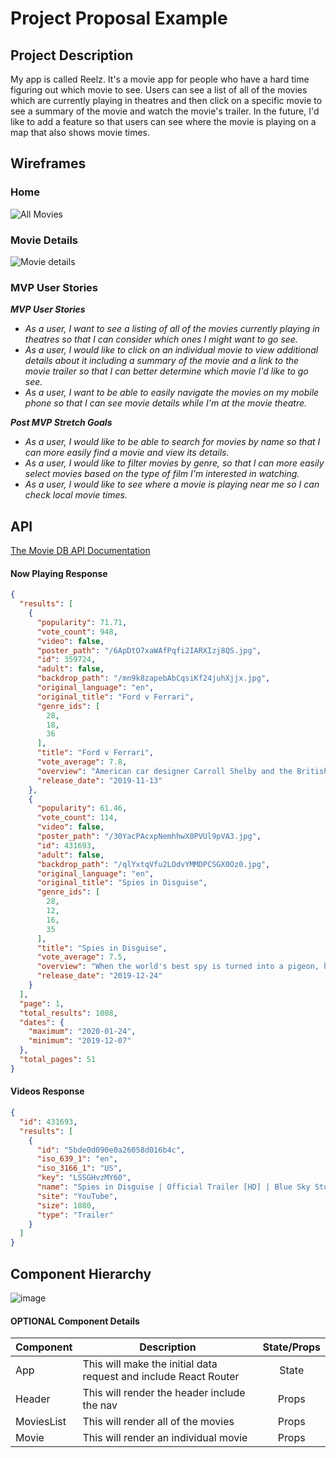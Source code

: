 # Project Proposal Example

## Project Description

My app is called Reelz.  It's a movie app for people who have a hard time figuring out which movie to see.  Users can see a list of all of the movies which are currently playing in theatres and then click on a specific movie to see a summary of the movie and watch the movie's trailer.  In the future, I'd like to add a feature so that users can see where the movie is playing on a map that also shows movie times.

## Wireframes

### Home

![All Movies](https://media.git.generalassemb.ly/user/17300/files/8e436980-3a87-11ea-931d-7a0189e8ce5c)

### Movie Details

![Movie details](https://media.git.generalassemb.ly/user/17300/files/d5325e80-3a89-11ea-85f1-fc36e21f2f2d)

### MVP User Stories

_**MVP User Stories**_
- _As a user, I want to see a listing of all of the movies currently playing in theatres so that I can consider which ones I might want to go see._
- _As a user, I would like to click on an individual movie to view additional details about it including a summary of the movie and a link to the movie trailer so that I can better determine which movie I'd like to go see._
- _As a user, I want to be able to easily navigate the movies on my mobile phone so that I can see movie details while I'm at the movie theatre._

_**Post MVP Stretch Goals**_
- _As a user, I would like to be able to search for movies by name so that I can more easily find a movie and view its details._
- _As a user, I would like to filter movies by genre, so that I can more easily select movies based on the type of film I'm interested in watching._
- _As a user, I would like to see where a movie is playing near me so I can check local movie times._

## API

[The Movie DB API Documentation](https://developers.themoviedb.org/3/getting-started/introduction)

#### Now Playing Response
```json
{
  "results": [
    {
      "popularity": 71.71,
      "vote_count": 948,
      "video": false,
      "poster_path": "/6ApDtO7xaWAfPqfi2IARXIzj8QS.jpg",
      "id": 359724,
      "adult": false,
      "backdrop_path": "/mn9k8zapebAbCqsiKf24juhXjjx.jpg",
      "original_language": "en",
      "original_title": "Ford v Ferrari",
      "genre_ids": [
        28,
        18,
        36
      ],
      "title": "Ford v Ferrari",
      "vote_average": 7.8,
      "overview": "American car designer Carroll Shelby and the British-born driver Ken Miles work together to battle corporate interference, the laws of physics, and their own personal demons to build a revolutionary race car for Ford Motor Company and take on the dominating race cars of Enzo Ferrari at the 24 Hours of Le Mans in France in 1966.",
      "release_date": "2019-11-13"
    },
    {
      "popularity": 61.46,
      "vote_count": 114,
      "video": false,
      "poster_path": "/30YacPAcxpNemhhwX0PVUl9pVA3.jpg",
      "id": 431693,
      "adult": false,
      "backdrop_path": "/qlYxtqVfu2LOdvYMMDPCSGX0Oz0.jpg",
      "original_language": "en",
      "original_title": "Spies in Disguise",
      "genre_ids": [
        28,
        12,
        16,
        35
      ],
      "title": "Spies in Disguise",
      "vote_average": 7.5,
      "overview": "When the world's best spy is turned into a pigeon, he must rely on his nerdy tech officer to save the world.",
      "release_date": "2019-12-24"
    }
  ],
  "page": 1,
  "total_results": 1008,
  "dates": {
    "maximum": "2020-01-24",
    "minimum": "2019-12-07"
  },
  "total_pages": 51
}
```

#### Videos Response
```json
{
  "id": 431693,
  "results": [
    {
      "id": "5bde0d090e0a26058d016b4c",
      "iso_639_1": "en",
      "iso_3166_1": "US",
      "key": "LSSGHvzMY60",
      "name": "Spies in Disguise | Official Trailer [HD] | Blue Sky Studios",
      "site": "YouTube",
      "size": 1080,
      "type": "Trailer"
    }
  ]
}
```

## Component Hierarchy

![image](https://media.git.generalassemb.ly/user/17300/files/b8942780-3a85-11ea-95fe-c734084916c8)

#### OPTIONAL Component Details
| Component | Description | State/Props
| --- | --- | :---: |
| App | This will make the initial data request and include React Router | State |
| Header | This will render the header include the nav | Props |
| MoviesList | This will render all of the movies | Props |
| Movie | This will render an individual movie | Props |
